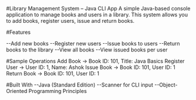 #Library Management System – Java CLI App
A simple Java-based console application to manage books and users in a library. This system allows you to add books, register users, issue and return books.

#Features

--Add new books
--Register new users
--Issue books to users
--Return books to the library
--View all books
--View issued books per user

#Sample Operations
Add Book → Book ID: 101, Title: Java Basics
Register User → User ID: 1, Name: Ashok
Issue Book → Book ID: 101, User ID: 1
Return Book → Book ID: 101, User ID: 1

#Built With
--Java (Standard Edition)
--Scanner for CLI input
--Object-Oriented Programming Principles

